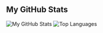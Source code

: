 ## My GitHub Stats

![My GitHub Stats](https://github-readme-stats.vercel.app/api?username=ne0z-ops&show_icons=true&theme=dark)
![Top Languages](https://github-readme-stats.vercel.app/api/top-langs/?username=ne0z-ops&layout=compact&theme=dark)
